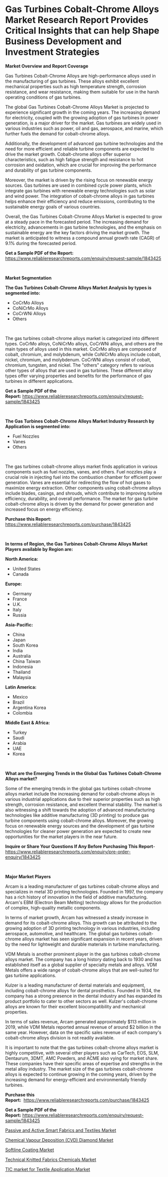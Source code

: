 <p><h1>Gas Turbines Cobalt-Chrome Alloys Market Research Report Provides Critical Insights that can help Shape Business Development and Investment Strategies</h1></p><p><strong>Market Overview and Report Coverage</strong></p>
<p><p>Gas Turbines Cobalt-Chrome Alloys are high-performance alloys used in the manufacturing of gas turbines. These alloys exhibit excellent mechanical properties such as high temperature strength, corrosion resistance, and wear resistance, making them suitable for use in the harsh operating conditions of gas turbines.</p><p>The global Gas Turbines Cobalt-Chrome Alloys Market is projected to experience significant growth in the coming years. The increasing demand for electricity, coupled with the growing adoption of gas turbines in power generation, is a major driver for the market. Gas turbines are widely used in various industries such as power, oil and gas, aerospace, and marine, which further fuels the demand for cobalt-chrome alloys.</p><p>Additionally, the development of advanced gas turbine technologies and the need for more efficient and reliable turbine components are expected to drive the market growth. Cobalt-chrome alloys offer superior characteristics, such as high fatigue strength and resistance to hot corrosion and oxidation, which are crucial for improving the performance and durability of gas turbine components.</p><p>Moreover, the market is driven by the rising focus on renewable energy sources. Gas turbines are used in combined cycle power plants, which integrate gas turbines with renewable energy technologies such as solar and wind power. The integration of cobalt-chrome alloys in gas turbines helps enhance their efficiency and reduce emissions, contributing to the sustainable energy goals of various countries.</p><p>Overall, the Gas Turbines Cobalt-Chrome Alloys Market is expected to grow at a steady pace in the forecasted period. The increasing demand for electricity, advancements in gas turbine technologies, and the emphasis on sustainable energy are the key factors driving the market growth. The market is anticipated to witness a compound annual growth rate (CAGR) of 9.1% during the forecasted period.</p></p>
<p><strong>Get a Sample PDF of the Report:</strong> <a href="https://www.reliableresearchreports.com/enquiry/request-sample/1843425">https://www.reliableresearchreports.com/enquiry/request-sample/1843425</a></p>
<p>&nbsp;</p>
<p><strong>Market Segmentation</strong></p>
<p><strong>The Gas Turbines Cobalt-Chrome Alloys Market Analysis by types is segmented into:</strong></p>
<p><ul><li>CoCrMo Alloys</li><li>CoNiCrMo Alloys</li><li>CoCrWNi Alloys</li><li>Others</li></ul></p>
<p>&nbsp;</p>
<p><p>The gas turbines cobalt-chrome alloys market is categorized into different types. CoCrMo alloys, CoNiCrMo alloys, CoCrWNi alloys, and others are the main types of alloys used in this market. CoCrMo alloys are composed of cobalt, chromium, and molybdenum, while CoNiCrMo alloys include cobalt, nickel, chromium, and molybdenum. CoCrWNi alloys consist of cobalt, chromium, tungsten, and nickel. The "others" category refers to various other types of alloys that are used in gas turbines. These different alloy types offer varying properties and benefits for the performance of gas turbines in different applications.</p></p>
<p><strong>Get a Sample PDF of the Report:</strong>&nbsp;<a href="https://www.reliableresearchreports.com/enquiry/request-sample/1843425">https://www.reliableresearchreports.com/enquiry/request-sample/1843425</a></p>
<p>&nbsp;</p>
<p><strong>The Gas Turbines Cobalt-Chrome Alloys Market Industry Research by Application is segmented into:</strong></p>
<p><ul><li>Fuel Nozzles</li><li>Vanes</li><li>Others</li></ul></p>
<p>&nbsp;</p>
<p><p>The gas turbines cobalt-chrome alloys market finds application in various components such as fuel nozzles, vanes, and others. Fuel nozzles play a crucial role in injecting fuel into the combustion chamber for efficient power generation. Vanes are essential for redirecting the flow of hot gases to maximize energy extraction. Other components using cobalt-chrome alloys include blades, casings, and shrouds, which contribute to improving turbine efficiency, durability, and overall performance. The market for gas turbine cobalt-chrome alloys is driven by the demand for power generation and increased focus on energy efficiency.</p></p>
<p><strong>Purchase this Report:</strong>&nbsp; <a href="https://www.reliableresearchreports.com/purchase/1843425">https://www.reliableresearchreports.com/purchase/1843425</a></p>
<p>&nbsp;</p>
<p><strong>In terms of Region, the Gas Turbines Cobalt-Chrome Alloys Market Players available by Region are:</strong></p>
<p>
    <p> <strong> North America: </strong>
        <ul>
            <li>United States</li>
            <li>Canada</li>
        </ul>
        </p> 
    <p> <strong> Europe: </strong>
        <ul>
            <li>Germany</li>
            <li>France</li>
            <li>U.K.</li>
            <li>Italy</li>
            <li>Russia</li>
        </ul>
        </p> 
    <p> <strong> Asia-Pacific: </strong>
        <ul>
            <li>China</li>
            <li>Japan</li>
            <li>South Korea</li>
            <li>India</li>
            <li>Australia</li>
            <li>China Taiwan</li>
            <li>Indonesia</li>
            <li>Thailand</li>
            <li>Malaysia</li>
        </ul>
        </p> 
    <p> <strong> Latin America: </strong>
        <ul>
            <li>Mexico</li>
            <li>Brazil</li>
            <li>Argentina Korea</li>
            <li>Colombia</li>
        </ul>
        </p> 
    <p> <strong> Middle East & Africa: </strong>
        <ul>
            <li>Turkey</li>
            <li>Saudi</li>
            <li>Arabia</li>
            <li>UAE</li>
            <li>Korea</li>
        </ul>
    </p>
    </p>
<p>&nbsp;</p>
<p><strong>What are the Emerging Trends in the Global Gas Turbines Cobalt-Chrome Alloys market?</strong></p>
<p><p>Some of the emerging trends in the global gas turbines cobalt-chrome alloys market include the increasing demand for cobalt-chrome alloys in various industrial applications due to their superior properties such as high strength, corrosion resistance, and excellent thermal stability. The market is also witnessing a shift towards the adoption of advanced manufacturing technologies like additive manufacturing (3D printing) to produce gas turbine components using cobalt-chrome alloys. Moreover, the growing focus on renewable energy sources and the development of gas turbine technologies for cleaner power generation are expected to create new opportunities for the market players in the near future.</p></p>
<p><strong>Inquire or Share Your Questions If Any Before Purchasing This Report</strong>- <a href="https://www.reliableresearchreports.com/enquiry/pre-order-enquiry/1843425">https://www.reliableresearchreports.com/enquiry/pre-order-enquiry/1843425</a></p>
<p>&nbsp;</p>
<p><strong>Major Market Players</strong></p>
<p><p>Arcam is a leading manufacturer of gas turbines cobalt-chrome alloys and specializes in metal 3D printing technologies. Founded in 1997, the company has a rich history of innovation in the field of additive manufacturing. Arcam's EBM (Electron Beam Melting) technology allows for the production of complex, high-quality metallic components.</p><p>In terms of market growth, Arcam has witnessed a steady increase in demand for its cobalt-chrome alloys. This growth can be attributed to the growing adoption of 3D printing technology in various industries, including aerospace, automotive, and healthcare. The global gas turbines cobalt-chrome alloys market has seen significant expansion in recent years, driven by the need for lightweight and durable materials in turbine manufacturing.</p><p>VDM Metals is another prominent player in the gas turbines cobalt-chrome alloys market. The company has a long history dating back to 1930 and has established itself as a global supplier of specialty metals and alloys. VDM Metals offers a wide range of cobalt-chrome alloys that are well-suited for gas turbine applications.</p><p>Kulzer is a leading manufacturer of dental materials and equipment, including cobalt-chrome alloys for dental prosthetics. Founded in 1934, the company has a strong presence in the dental industry and has expanded its product portfolio to cater to other sectors as well. Kulzer's cobalt-chrome alloys are known for their excellent biocompatibility and mechanical properties.</p><p>In terms of sales revenue, Arcam generated approximately $113 million in 2019, while VDM Metals reported annual revenue of around $2 billion in the same year. However, data on the specific sales revenue of each company's cobalt-chrome alloys division is not readily available.</p><p>It is important to note that the gas turbines cobalt-chrome alloys market is highly competitive, with several other players such as CarTech, EOS, SLM, Dentaurum, 3DMT, AMC Powders, and ACME also vying for market share. These companies have their specific areas of expertise and strengths in the metal alloy industry. The market size of the gas turbines cobalt-chrome alloys is expected to continue growing in the coming years, driven by the increasing demand for energy-efficient and environmentally friendly turbines.</p></p>
<p><strong>Purchase this Report:</strong>&nbsp;&nbsp;<a href="https://www.reliableresearchreports.com/purchase/1843425">https://www.reliableresearchreports.com/purchase/1843425</a></p>
<p></p>
<p><strong>Get a Sample PDF of the Report:</strong>&nbsp;<a href="https://www.reliableresearchreports.com/enquiry/request-sample/1843425">https://www.reliableresearchreports.com/enquiry/request-sample/1843425</a></p>
<p><p><a href="https://github.com/YashRP12/Market-Research-Report-List-2/blob/main/passive-and-active-smart-fabrics-and-textiles-market.md">Passive and Active Smart Fabrics and Textiles Market</a></p><p><a href="https://github.com/AKSHATREPORTPRIME/Market-Research-Report-List-2/blob/main/chemical-vapour-deposition-cvd-diamond-market.md">Chemical Vapour Deposition (CVD) Diamond Market</a></p><p><a href="https://github.com/santosh758595/Market-Research-Report-List-2/blob/main/softline-coating-market.md">Softline Coating Market</a></p><p><a href="https://github.com/Chiragrp26/Market-Research-Report-List-2/blob/main/technical-knitted-fabrics-chemicals-market.md">Technical Knitted Fabrics Chemicals Market</a></p><p><a href="https://github.com/Chiragrp25/Market-Research-Report-List-2/blob/main/tic-market-for-textile-application-market.md">TIC market for Textile Application Market</a></p></p>